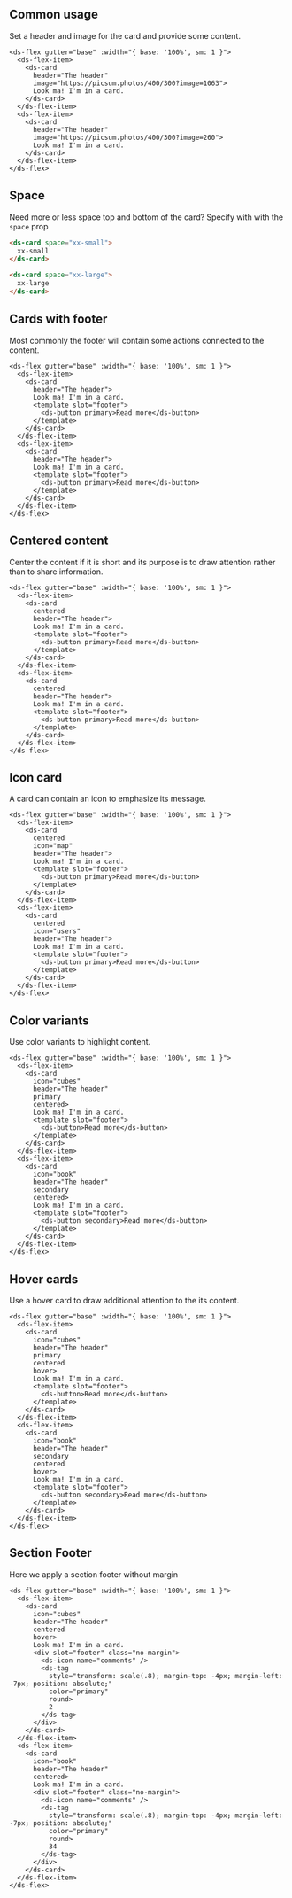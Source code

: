 ## Common usage

Set a header and image for the card and provide some content.

```
<ds-flex gutter="base" :width="{ base: '100%', sm: 1 }">
  <ds-flex-item>
    <ds-card
      header="The header"
      image="https://picsum.photos/400/300?image=1063">
      Look ma! I'm in a card.
    </ds-card>
  </ds-flex-item>
  <ds-flex-item>
    <ds-card
      header="The header"
      image="https://picsum.photos/400/300?image=260">
      Look ma! I'm in a card.
    </ds-card>
  </ds-flex-item>
</ds-flex>
```

## Space

Need more or less space top and bottom of the card?
Specify with with the `space` prop

```html
<ds-card space="xx-small">
  xx-small  
</ds-card>
```

```html
<ds-card space="xx-large">
  xx-large  
</ds-card>
```

## Cards with footer

Most commonly the footer will contain some actions connected to the content.

```
<ds-flex gutter="base" :width="{ base: '100%', sm: 1 }">
  <ds-flex-item>
    <ds-card
      header="The header">
      Look ma! I'm in a card.
      <template slot="footer">
        <ds-button primary>Read more</ds-button>
      </template>
    </ds-card>
  </ds-flex-item>
  <ds-flex-item>
    <ds-card
      header="The header">
      Look ma! I'm in a card.
      <template slot="footer">
        <ds-button primary>Read more</ds-button>
      </template>
    </ds-card>
  </ds-flex-item>
</ds-flex>
```

## Centered content

Center the content if it is short and its purpose is to draw attention rather than to share information.

```
<ds-flex gutter="base" :width="{ base: '100%', sm: 1 }">
  <ds-flex-item>
    <ds-card
      centered
      header="The header">
      Look ma! I'm in a card.
      <template slot="footer">
        <ds-button primary>Read more</ds-button>
      </template>
    </ds-card>
  </ds-flex-item>
  <ds-flex-item>
    <ds-card
      centered
      header="The header">
      Look ma! I'm in a card.
      <template slot="footer">
        <ds-button primary>Read more</ds-button>
      </template>
    </ds-card>
  </ds-flex-item>
</ds-flex>
```

## Icon card

A card can contain an icon to emphasize its message.

```
<ds-flex gutter="base" :width="{ base: '100%', sm: 1 }">
  <ds-flex-item>
    <ds-card
      centered
      icon="map"
      header="The header">
      Look ma! I'm in a card.
      <template slot="footer">
        <ds-button primary>Read more</ds-button>
      </template>
    </ds-card>
  </ds-flex-item>
  <ds-flex-item>
    <ds-card
      centered
      icon="users"
      header="The header">
      Look ma! I'm in a card.
      <template slot="footer">
        <ds-button primary>Read more</ds-button>
      </template>
    </ds-card>
  </ds-flex-item>
</ds-flex>
```

## Color variants

Use color variants to highlight content.

```
<ds-flex gutter="base" :width="{ base: '100%', sm: 1 }">
  <ds-flex-item>
    <ds-card
      icon="cubes"
      header="The header"
      primary
      centered>
      Look ma! I'm in a card.
      <template slot="footer">
        <ds-button>Read more</ds-button>
      </template>
    </ds-card>
  </ds-flex-item>
  <ds-flex-item>
    <ds-card
      icon="book"
      header="The header"
      secondary
      centered>
      Look ma! I'm in a card.
      <template slot="footer">
        <ds-button secondary>Read more</ds-button>
      </template>
    </ds-card>
  </ds-flex-item>
</ds-flex>
```

## Hover cards

Use a hover card to draw additional attention to the its content.

```
<ds-flex gutter="base" :width="{ base: '100%', sm: 1 }">
  <ds-flex-item>
    <ds-card
      icon="cubes"
      header="The header"
      primary
      centered
      hover>
      Look ma! I'm in a card.
      <template slot="footer">
        <ds-button>Read more</ds-button>
      </template>
    </ds-card>
  </ds-flex-item>
  <ds-flex-item>
    <ds-card
      icon="book"
      header="The header"
      secondary
      centered
      hover>
      Look ma! I'm in a card.
      <template slot="footer">
        <ds-button secondary>Read more</ds-button>
      </template>
    </ds-card>
  </ds-flex-item>
</ds-flex>
```

## Section Footer

Here we apply a section footer without margin

```
<ds-flex gutter="base" :width="{ base: '100%', sm: 1 }">
  <ds-flex-item>
    <ds-card
      icon="cubes"
      header="The header"
      centered
      hover>
      Look ma! I'm in a card.
      <div slot="footer" class="no-margin">
        <ds-icon name="comments" />
        <ds-tag
          style="transform: scale(.8); margin-top: -4px; margin-left: -7px; position: absolute;"
          color="primary"
          round>
          2
        </ds-tag>
      </div>
    </ds-card>
  </ds-flex-item>
  <ds-flex-item>
    <ds-card
      icon="book"
      header="The header"
      centered>
      Look ma! I'm in a card.
      <div slot="footer" class="no-margin">
        <ds-icon name="comments" />
        <ds-tag
          style="transform: scale(.8); margin-top: -4px; margin-left: -7px; position: absolute;"
          color="primary"
          round>
          34
        </ds-tag>
      </div>
    </ds-card>
  </ds-flex-item>
</ds-flex>
```
